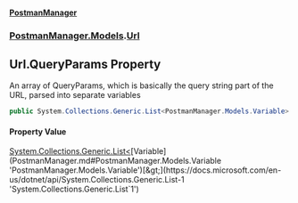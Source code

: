 #### [PostmanManager](PostmanManager.md 'PostmanManager')
### [PostmanManager.Models](PostmanManager.md#PostmanManager.Models 'PostmanManager.Models').[Url](PostmanManager.md#PostmanManager.Models.Url 'PostmanManager.Models.Url')

## Url.QueryParams Property

An array of QueryParams, which is basically the query string part of the URL, parsed into separate variables

```csharp
public System.Collections.Generic.List<PostmanManager.Models.Variable> QueryParams { get; set; }
```

#### Property Value
[System.Collections.Generic.List&lt;](https://docs.microsoft.com/en-us/dotnet/api/System.Collections.Generic.List-1 'System.Collections.Generic.List`1')[Variable](PostmanManager.md#PostmanManager.Models.Variable 'PostmanManager.Models.Variable')[&gt;](https://docs.microsoft.com/en-us/dotnet/api/System.Collections.Generic.List-1 'System.Collections.Generic.List`1')